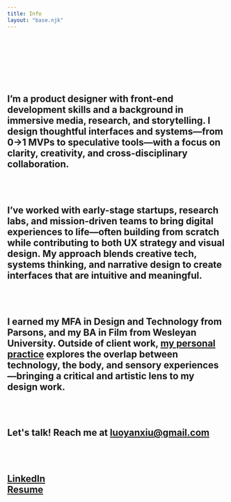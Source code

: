 ```yaml
---
title: Info
layout: "base.njk"
---
```

<br><br>
<br><br>
<br><br>

## I’m a product designer with front-end development skills and a background in immersive media, research, and storytelling. I design thoughtful interfaces and systems—from 0→1 MVPs to speculative tools—with a focus on clarity, creativity, and cross-disciplinary collaboration.
<br><br>

## I’ve worked with early-stage startups, research labs, and mission-driven teams to bring digital experiences to life—often building from scratch while contributing to both UX strategy and visual design. My approach blends creative tech, systems thinking, and narrative design to create interfaces that are intuitive and meaningful.
<br><br>

## I earned my MFA in Design and Technology from Parsons, and my BA in Film from Wesleyan University. Outside of client work, [my personal practice](http://www.luoyanxiu.com/) explores the overlap between technology, the body, and sensory experiences—bringing a critical and artistic lens to my design work.
<br><br>

## Let's talk! Reach me at [luoyanxiu@gmail.com](mailto:luoyanxiu@gmail.com)
<br><br>

## [LinkedIn](https://www.linkedin.com/in/yanxiu-ally-luo/)<br>[Resume](https://drive.google.com/file/d/1lcrBijZPh6rMl32b_a6CJc_A32W3KxJj/view?usp=sharing)

<br>